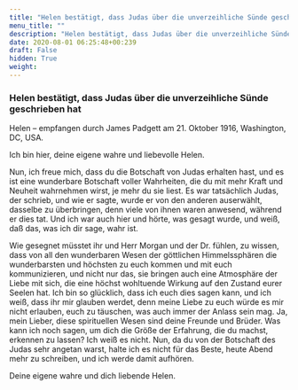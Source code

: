 ```yaml
---
title: "Helen bestätigt, dass Judas über die unverzeihliche Sünde geschrieben hat"
menu_title: ""
description: "Helen bestätigt, dass Judas über die unverzeihliche Sünde geschrieben hat"
date: 2020-08-01 06:25:48+00:239
draft: False
hidden: True
weight:
---
```

### Helen bestätigt, dass Judas über die unverzeihliche Sünde geschrieben hat

Helen – empfangen durch James Padgett am 21. Oktober 1916, Washington, DC, USA.

Ich bin hier, deine eigene wahre und liebevolle Helen.

Nun, ich freue mich, dass du die Botschaft von Judas erhalten hast, und es ist eine wunderbare Botschaft voller Wahrheiten, die du mit mehr Kraft und Neuheit wahrnehmen wirst, je mehr du sie liest. Es war tatsächlich Judas, der schrieb, und wie er sagte, wurde er von den anderen auserwählt, dasselbe zu überbringen, denn viele von ihnen waren anwesend, während er dies tat. Und ich war auch hier und hörte, was gesagt wurde, und weiß, daß das, was ich dir sage, wahr ist.

Wie gesegnet müsstet ihr und Herr Morgan und der Dr. fühlen, zu wissen, dass von all den wunderbaren Wesen der göttlichen Himmelssphären die wunderbarsten und höchsten zu euch kommen und mit euch kommunizieren, und nicht nur das, sie bringen auch eine Atmosphäre der Liebe mit sich, die eine höchst wohltuende Wirkung auf den Zustand eurer Seelen hat.  Ich bin so glücklich, dass ich euch dies sagen kann, und ich weiß, dass ihr mir glauben werdet, denn meine Liebe zu euch würde es mir nicht erlauben, euch zu täuschen, was auch immer der Anlass sein mag. Ja, mein Lieber, diese spirituellen Wesen sind deine Freunde und Brüder. Was kann ich noch sagen, um dich die Größe der Erfahrung, die du machst, erkennen zu lassen? Ich weiß es nicht. Nun, da du von der Botschaft des Judas sehr angetan warst, halte ich es nicht für das Beste, heute Abend mehr zu schreiben, und ich werde damit aufhören.

Deine eigene wahre und dich liebende Helen.
